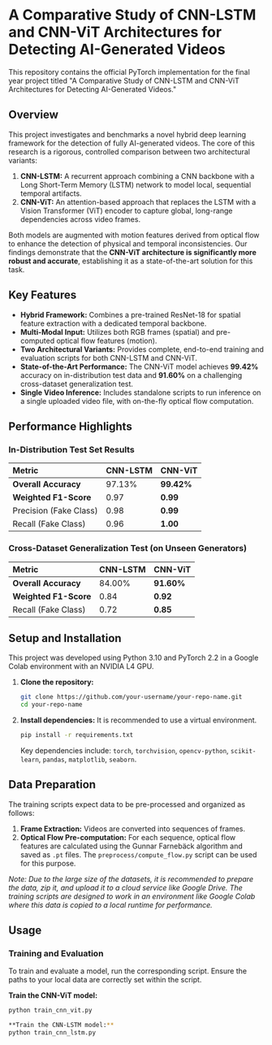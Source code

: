 # A Comparative Study of CNN-LSTM and CNN-ViT Architectures for Detecting AI-Generated Videos

This repository contains the official PyTorch implementation for the final year project titled "A Comparative Study of CNN-LSTM and CNN-ViT Architectures for Detecting AI-Generated Videos."

## Overview

This project investigates and benchmarks a novel hybrid deep learning framework for the detection of fully AI-generated videos. The core of this research is a rigorous, controlled comparison between two architectural variants:

1.  **CNN-LSTM:** A recurrent approach combining a CNN backbone with a Long Short-Term Memory (LSTM) network to model local, sequential temporal artifacts.
2.  **CNN-ViT:** An attention-based approach that replaces the LSTM with a Vision Transformer (ViT) encoder to capture global, long-range dependencies across video frames.

Both models are augmented with motion features derived from optical flow to enhance the detection of physical and temporal inconsistencies. Our findings demonstrate that the **CNN-ViT architecture is significantly more robust and accurate**, establishing it as a state-of-the-art solution for this task.

## Key Features

- **Hybrid Framework:** Combines a pre-trained ResNet-18 for spatial feature extraction with a dedicated temporal backbone.
- **Multi-Modal Input:** Utilizes both RGB frames (spatial) and pre-computed optical flow features (motion).
- **Two Architectural Variants:** Provides complete, end-to-end training and evaluation scripts for both CNN-LSTM and CNN-ViT.
- **State-of-the-Art Performance:** The CNN-ViT model achieves **99.42%** accuracy on in-distribution test data and **91.60%** on a challenging cross-dataset generalization test.
- **Single Video Inference:** Includes standalone scripts to run inference on a single uploaded video file, with on-the-fly optical flow computation.

## Performance Highlights

### In-Distribution Test Set Results

| Metric | CNN-LSTM | CNN-ViT |
| :--- | :--- | :--- |
| **Overall Accuracy** | 97.13% | **99.42%** |
| **Weighted F1-Score** | 0.97 | **0.99** |
| Precision (Fake Class) | 0.98 | **0.99** |
| Recall (Fake Class) | 0.96 | **1.00** |

### Cross-Dataset Generalization Test (on Unseen Generators)

| Metric | CNN-LSTM | CNN-ViT |
| :--- | :--- | :--- |
| **Overall Accuracy** | 84.00% | **91.60%** |
| **Weighted F1-Score**| 0.84 | **0.92** |
| Recall (Fake Class) | 0.72 | **0.85** |

## Setup and Installation

This project was developed using Python 3.10 and PyTorch 2.2 in a Google Colab environment with an NVIDIA L4 GPU.

1.  **Clone the repository:**
    ```bash
    git clone https://github.com/your-username/your-repo-name.git
    cd your-repo-name
    ```

2.  **Install dependencies:**
    It is recommended to use a virtual environment.
    ```bash
    pip install -r requirements.txt
    ```
    Key dependencies include: `torch`, `torchvision`, `opencv-python`, `scikit-learn`, `pandas`, `matplotlib`, `seaborn`.

## Data Preparation

The training scripts expect data to be pre-processed and organized as follows:

1.  **Frame Extraction:** Videos are converted into sequences of frames.
2.  **Optical Flow Pre-computation:** For each sequence, optical flow features are calculated using the Gunnar Farnebäck algorithm and saved as `.pt` files. The `preprocess/compute_flow.py` script can be used for this purpose.

*Note: Due to the large size of the datasets, it is recommended to prepare the data, zip it, and upload it to a cloud service like Google Drive. The training scripts are designed to work in an environment like Google Colab where this data is copied to a local runtime for performance.*

## Usage

### Training and Evaluation

To train and evaluate a model, run the corresponding script. Ensure the paths to your local data are correctly set within the script.

**Train the CNN-ViT model:**
```bash
python train_cnn_vit.py

**Train the CNN-LSTM model:**
python train_cnn_lstm.py
